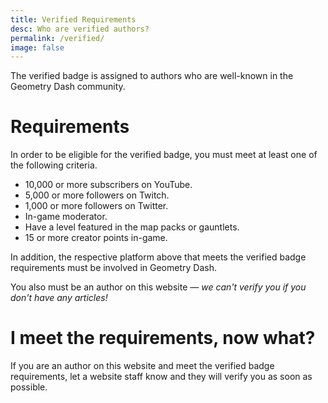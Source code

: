 ```yaml
---
title: Verified Requirements
desc: Who are verified authors?
permalink: /verified/
image: false
---
```


The verified badge is assigned to authors who are well-known in the Geometry Dash community.

# Requirements

In order to be eligible for the verified badge, you must meet at least one of the following criteria.

- 10,000 or more subscribers on YouTube.
- 5,000 or more followers on Twitch.
- 1,000 or more followers on Twitter.
- In-game moderator.
- Have a level featured in the map packs or gauntlets.
- 15 or more creator points in-game.

In addition, the respective platform above that meets the verified badge requirements must be involved in Geometry Dash.

You also must be an author on this website — *we can't verify you if you don't have any articles!*

# I meet the requirements, now what?

If you are an author on this website and meet the verified badge requirements, let a website staff know and they will verify you as soon as possible.